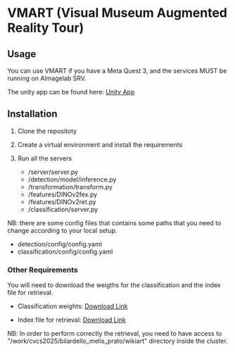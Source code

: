 # VMART (Visual Museum Augmented Reality Tour)

## Usage

You can use VMART if you have a Meta Quest 3, and the services MUST be running on AImagelab SRV.

The unity app can be found here: [Unity App](https://github.com/cvcs-vmart/Unity-app)

## Installation
1. Clone the repositoty

2. Create a virtual environment and install the requirements

3. Run all the servers
   - /server/server.py 
   - /detection/model/inference.py
   - /transformation/transform.py
   - /features/DINOv2fex.py
   - /features/DINOv2ret.py
   - /classification/server.py

NB: there are some config files that contains some paths that you need to change according to your local setup.

- detection/config/config.yaml
- classification/config/config.yaml


### Other Requirements
You will need to download the weigths for the classification and the index file for retrieval.

- Classification weights: [Download Link](https://escanortargaryen.dev/vmart/efficientnet-weights/)

- Index file for retrieval: [Download Link](https://escanortargaryen.dev/vmart/index/)


NB: In order to perform correctly the retrieval, you need to have access to "/work/cvcs2025/bilardello_melis_prato/wikiart" directory inside the cluster.